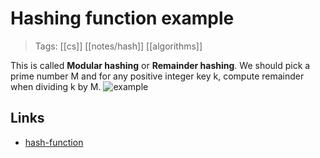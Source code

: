 # Hashing function example
>Tags: [[cs]] [[notes/hash]] [[algorithms]] 

This is called **Modular hashing** or **Remainder hashing**.
We should pick a prime number M and for any positive integer key k, compute remainder when dividing k by M.
![example](files/hashing-function-example.png)
## Links
-  [hash-function](notes/hash-function.md)

